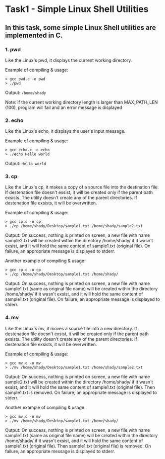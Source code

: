 # Task1 - Simple Linux Shell Utilities

## In this task, some simple Linux Shell utilities are implemented in C.


### 1. pwd 

Like the Linux's pwd, it displays the current working directory.

Example of compiling & usage:
```
> gcc pwd.c -o pwd
> ./pwd
```

Output: ``` /home/shady ```


Note: if the current working directory length is larger than MAX_PATH_LEN (100), program will fail and an error message is displayed



### 2. echo

Like the Linux's echo, it displays the user's input message.

Example of compiling & usage:
```
> gcc echo.c -o echo
> ./echo Hello world
```

Output: ```Hello world```



### 3. cp

Like the Linux's cp, it makes a copy of a source file into the destination file. If destenation file doesn't exsist, it will be created only if the parent path exsists. The utility doesn't create any of the parent directories.  If destenation file exsists, it will be
overwritten.


Example of compiling & usage:
```
> gcc cp.c -o cp
> ./cp /home/shady/Desktop/sample1.txt /home/shady/sample2.txt
```

Output: On success, nothing is printed on screen, a new file with name sample2.txt  will be created within the directory /home/shady/ if it wasn't exsist, and it will hold the same content of sample1.txt (original file).
On failure, an appropriate message is displayed to stderr.



Another example of compiling & usage:
```
> gcc cp.c -o cp
> ./cp /home/shady/Desktop/sample1.txt /home/shady/
```

Output: On success, nothing is printed on screen, a new file with name sample1.txt (same as original file name) will be created within the directory /home/shady/ if it wasn't exsist, and it will hold the same content of sample1.txt (original file).
On failure, an appropriate message is displayed to stderr.



### 4. mv

Like the Linux's mv, it moves a source file into a new directory. If destenation file doesn't exsist, it will be created only if the parent path exsists. The utility doesn't create any of the parent directories. If destenation file exsists, it will be overwritten.


Example of compiling & usage:
```
> gcc mv.c -o mv
> ./mv /home/shady/Desktop/sample1.txt /home/shady/sample2.txt
```

Output: On success, nothing is printed on screen, a new file with name sample2.txt  will be created within the directory /home/shady/ if it wasn't exsist, and it will hold the same content of sample1.txt (original file). Then sample1.txt is removed.
On failure, an appropriate message is displayed to stderr.



Another example of compiling & usage:
```
> gcc mv.c -o mv
> ./mv /home/shady/Desktop/sample1.txt /home/shady/
```

Output: On success, nothing is printed on screen, a new file with name sample1.txt (same as original file name) will be created within the directory /home/shady/ if it wasn't exsist, and it will hold the same content of sample1.txt (original file). Then sample1.txt (original file) is removed.
On failure, an appropriate message is displayed to stderr.

